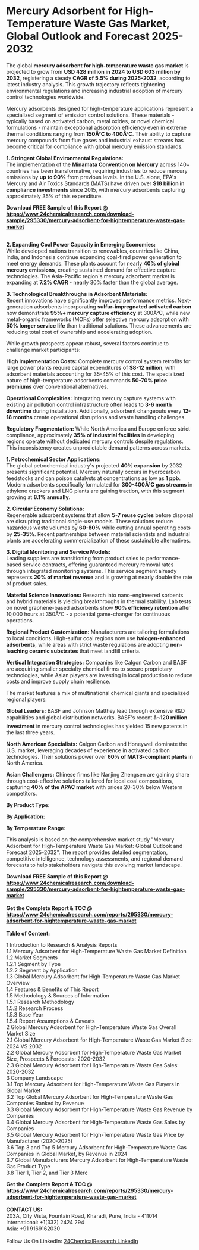 <h1>Mercury Adsorbent for High-Temperature Waste Gas Market, Global Outlook and Forecast 2025-2032</h1><p>The global <strong>mercury adsorbent for high-temperature waste gas market</strong> is projected to grow from <strong>USD 428 million in 2024 to USD 603 million by 2032</strong>, registering a steady <strong>CAGR of 5.5% during 2025-2032</strong>, according to latest industry analysis. This growth trajectory reflects tightening environmental regulations and increasing industrial adoption of mercury control technologies worldwide.</p><p>Mercury adsorbents designed for high-temperature applications represent a specialized segment of emission control solutions. These materials - typically based on activated carbon, metal oxides, or novel chemical formulations - maintain exceptional adsorption efficiency even in extreme thermal conditions ranging from <strong>150Â°C to 400Â°C</strong>. Their ability to capture mercury compounds from flue gases and industrial exhaust streams has become critical for compliance with global mercury emission standards.</p><p><strong>1. Stringent Global Environmental Regulations:</strong><br>
The implementation of the <strong>Minamata Convention on Mercury</strong> across 140+ countries has been transformative, requiring industries to reduce mercury emissions by <strong>up to 90%</strong> from previous levels. In the U.S. alone, EPA's Mercury and Air Toxics Standards (MATS) have driven over <strong>$18 billion in compliance investments</strong> since 2015, with mercury adsorbents capturing approximately 35% of this expenditure.</p><div><b>Download FREE Sample of this Report @ 
            <a href="https://www.24chemicalresearch.com/download-sample/295330/mercury-adsorbent-for-hightemperature-waste-gas-market">
            https://www.24chemicalresearch.com/download-sample/295330/mercury-adsorbent-for-hightemperature-waste-gas-market</a></b></div><br><p><strong>2. Expanding Coal Power Capacity in Emerging Economies:</strong><br>
While developed nations transition to renewables, countries like China, India, and Indonesia continue expanding coal-fired power generation to meet energy demands. These plants account for nearly <strong>40% of global mercury emissions</strong>, creating sustained demand for effective capture technologies. The Asia-Pacific region's mercury adsorbent market is expanding at <strong>7.2% CAGR</strong> - nearly 30% faster than the global average.</p><p><strong>3. Technological Breakthroughs in Adsorbent Materials:</strong><br>
Recent innovations have significantly improved performance metrics. Next-generation adsorbents incorporating <strong>sulfur-impregnated activated carbon</strong> now demonstrate <strong>95%+ mercury capture efficiency</strong> at 300Â°C, while new metal-organic frameworks (MOFs) offer selective mercury adsorption with <strong>50% longer service life</strong> than traditional solutions. These advancements are reducing total cost of ownership and accelerating adoption.</p><p>While growth prospects appear robust, several factors continue to challenge market participants:</p><p><strong>High Implementation Costs:</strong> Complete mercury control system retrofits for large power plants require capital expenditures of <strong>$8-12 million</strong>, with adsorbent materials accounting for 35-45% of this cost. The specialized nature of high-temperature adsorbents commands <strong>50-70% price premiums</strong> over conventional alternatives.</p><p><strong>Operational Complexities:</strong> Integrating mercury capture systems with existing air pollution control infrastructure often leads to <strong>3-6 month downtime</strong> during installation. Additionally, adsorbent changeouts every <strong>12-18 months</strong> create operational disruptions and waste handling challenges.</p><p><strong>Regulatory Fragmentation:</strong> While North America and Europe enforce strict compliance, approximately <strong>35% of industrial facilities</strong> in developing regions operate without dedicated mercury controls despite regulations. This inconsistency creates unpredictable demand patterns across markets.</p><p><strong>1. Petrochemical Sector Applications:</strong><br>
The global petrochemical industry's projected <strong>40% expansion</strong> by 2032 presents significant potential. Mercury naturally occurs in hydrocarbon feedstocks and can poison catalysts at concentrations as low as <strong>1 ppb</strong>. Modern adsorbents specifically formulated for <strong>300-400Â°C gas streams</strong> in ethylene crackers and LNG plants are gaining traction, with this segment growing at <strong>8.1% annually</strong>.</p><p><strong>2. Circular Economy Solutions:</strong><br>
Regenerable adsorbent systems that allow <strong>5-7 reuse cycles</strong> before disposal are disrupting traditional single-use models. These solutions reduce hazardous waste volumes by <strong>60-80%</strong> while cutting annual operating costs by <strong>25-35%</strong>. Recent partnerships between material scientists and industrial plants are accelerating commercialization of these sustainable alternatives.</p><p><strong>3. Digital Monitoring and Service Models:</strong><br>
Leading suppliers are transitioning from product sales to performance-based service contracts, offering guaranteed mercury removal rates through integrated monitoring systems. This service segment already represents <strong>20% of market revenue</strong> and is growing at nearly double the rate of product sales.</p><p><strong>Material Science Innovations:</strong> Research into nano-engineered sorbents and hybrid materials is yielding breakthroughs in thermal stability. Lab tests on novel graphene-based adsorbents show <strong>90% efficiency retention</strong> after 10,000 hours at 350Â°C - a potential game-changer for continuous operations.</p><p><strong>Regional Product Customization:</strong> Manufacturers are tailoring formulations to local conditions. High-sulfur coal regions now use <strong>halogen-enhanced adsorbents</strong>, while areas with strict waste regulations are adopting <strong>non-leaching ceramic substrates</strong> that meet landfill criteria.</p><p><strong>Vertical Integration Strategies:</strong> Companies like Calgon Carbon and BASF are acquiring smaller specialty chemical firms to secure proprietary technologies, while Asian players are investing in local production to reduce costs and improve supply chain resilience.</p><p>The market features a mix of multinational chemical giants and specialized regional players:</p><p><strong>Global Leaders:</strong> BASF and Johnson Matthey lead through extensive R&amp;D capabilities and global distribution networks. BASF's recent <strong>â¬120 million investment</strong> in mercury control technologies has yielded 15 new patents in the last three years.</p><p><strong>North American Specialists:</strong> Calgon Carbon and Honeywell dominate the U.S. market, leveraging decades of experience in activated carbon technologies. Their solutions power over <strong>60% of MATS-compliant plants</strong> in North America.</p><p><strong>Asian Challengers:</strong> Chinese firms like Nanjing Zhengsen are gaining share through cost-effective solutions tailored for local coal compositions, capturing <strong>40% of the APAC market</strong> with prices 20-30% below Western competitors.</p><p><strong>By Product Type:</strong></p><p><strong>By Application:</strong></p><p><strong>By Temperature Range:</strong></p><p>This analysis is based on the comprehensive market study "Mercury Adsorbent for High-Temperature Waste Gas Market: Global Outlook and Forecast 2025-2032". The report provides detailed segmentation, competitive intelligence, technology assessments, and regional demand forecasts to help stakeholders navigate this evolving market landscape.</p><div><b>Download FREE Sample of this Report @ 
            <a href="https://www.24chemicalresearch.com/download-sample/295330/mercury-adsorbent-for-hightemperature-waste-gas-market">
            https://www.24chemicalresearch.com/download-sample/295330/mercury-adsorbent-for-hightemperature-waste-gas-market</a></b></div><br><div><b>Get the Complete Report & TOC @ 
            <a href="https://www.24chemicalresearch.com/reports/295330/mercury-adsorbent-for-hightemperature-waste-gas-market">
            https://www.24chemicalresearch.com/reports/295330/mercury-adsorbent-for-hightemperature-waste-gas-market</a></b></div><br>
            <b>Table of Content:</b><p>1 Introduction to Research & Analysis Reports<br />
 1.1 Mercury Adsorbent for High-Temperature Waste Gas Market Definition<br />
 1.2 Market Segments<br />
 1.2.1 Segment by Type<br />
 1.2.2 Segment by Application<br />
 1.3 Global Mercury Adsorbent for High-Temperature Waste Gas Market Overview<br />
 1.4 Features & Benefits of This Report<br />
 1.5 Methodology & Sources of Information<br />
 1.5.1 Research Methodology<br />
 1.5.2 Research Process<br />
 1.5.3 Base Year<br />
 1.5.4 Report Assumptions & Caveats<br />
2 Global Mercury Adsorbent for High-Temperature Waste Gas Overall Market Size<br />
 2.1 Global Mercury Adsorbent for High-Temperature Waste Gas Market Size: 2024 VS 2032<br />
 2.2 Global Mercury Adsorbent for High-Temperature Waste Gas Market Size, Prospects & Forecasts: 2020-2032<br />
 2.3 Global Mercury Adsorbent for High-Temperature Waste Gas Sales: 2020-2032<br />
3 Company Landscape<br />
 3.1 Top Mercury Adsorbent for High-Temperature Waste Gas Players in Global Market<br />
 3.2 Top Global Mercury Adsorbent for High-Temperature Waste Gas Companies Ranked by Revenue<br />
 3.3 Global Mercury Adsorbent for High-Temperature Waste Gas Revenue by Companies<br />
 3.4 Global Mercury Adsorbent for High-Temperature Waste Gas Sales by Companies<br />
 3.5 Global Mercury Adsorbent for High-Temperature Waste Gas Price by Manufacturer (2020-2025)<br />
 3.6 Top 3 and Top 5 Mercury Adsorbent for High-Temperature Waste Gas Companies in Global Market, by Revenue in 2024<br />
 3.7 Global Manufacturers Mercury Adsorbent for High-Temperature Waste Gas Product Type<br />
 3.8 Tier 1, Tier 2, and Tier 3 Merc</p><div><b>Get the Complete Report & TOC @ 
            <a href="https://www.24chemicalresearch.com/reports/295330/mercury-adsorbent-for-hightemperature-waste-gas-market">
            https://www.24chemicalresearch.com/reports/295330/mercury-adsorbent-for-hightemperature-waste-gas-market</a></b></div><br><b>CONTACT US:</b><br>
            203A, City Vista, Fountain Road, Kharadi, Pune, India - 411014<br>
            International: +1(332) 2424 294<br>
            Asia: +91 9169162030 <br><br>
            Follow Us On LinkedIn: <a href="https://www.linkedin.com/company/24chemicalresearch/">24ChemicalResearch LinkedIn</a>